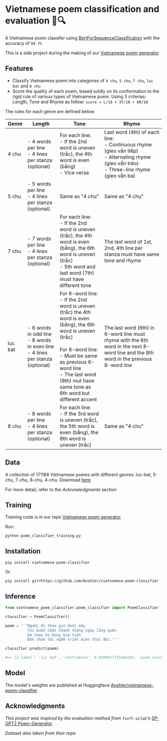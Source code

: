 # Vietnamese poem classification and evaluation 📜🔍

A Vietnamese poem classifer using [BertForSequenceClassification](https://huggingface.co/trituenhantaoio/bert-base-vietnamese-uncased) with the accuracy of ```99.7%```

This is a side project during the making of our [Vietnamese poem generator](https://github.com/Anshler/poem_generator)

## Features

* Classify Vietnamese poem into categories of ```4 chu```, ```5 chu```, ```7 chu```, ```luc bat``` and ```8 chu```
* Score the quality of each poem, based soldly on its conformation to the rigid rule of various types of Vietnamese poem. Using 3 criterias: Length, Tone and Rhyme as follow: ```score = L/10 + 3T/10 + 6R/10```

The rules for each genre are defined below:

| Genre | Length | Tone | Rhyme |
|------------------|------------------|--------------|------------------------|
| 4 chu    | - 4 words per line <br>- 4 lines per stanza (optional) | For each line: <br>- If the 2nd word is uneven (trắc), the 4th word is even (bằng) <br>- Vice versa | Last word (4th) of each line: <br>- Continuous rhyme (gieo vần tiếp) <br>- Alternating rhyme (gieo vần tréo) <br>- Three-line rhyme (gieo vần ba)|
| 5 chu    | - 5 words per line <br>- 4 lines per stanza (optional)  | Same as "4 chu" | Same as "4 chu" |
| 7 chu    | - 7 words per line <br>- 4 lines per stanza (optional) | For each line: <br>- If the 2nd word is uneven (trắc), the 4th word is even (bằng), the 6th word is uneven (trắc) <br> - 5th word and last word (7th) must have different tone | The last word of 1st, 2nd, 4th line per stanza must have same tone and rhyme |
| luc bat    | - 6 words in odd line <br>- 8 words in even line <br>- 4 lines per stanza (optional) | For 6-word line: <br>- If the 2nd word is uneven (trắc) the 4th word is even (bằng), the 6th word is uneven (trắc) <br><br> For 8-word line: <br>- Must be same as previous 6-word line <br>- The last word (8th) mut have same tone as 6th word but different accent | The last word (6th) in 6-word line must rhyme with the 6th word in the next 8-word line and the 8th word in the previous 8-word line |
| 8 chu    | - 8 words per line <br>- 4 lines per stanza (optional) | For each line: <br>- If the 3rd word is uneven (trắc), the 5th word is even (bằng), the 8th word is uneven (trắc)| Same as "4 chu" |




## Data

A collection of 171188 Vietnamese poems with different genres: luc-bat, 5-chu, 7-chu, 8-chu, 4-chu. Download [here](https://github.com/fsoft-ailab/Poem-Generator/raw/master/dataset/poems_dataset.zip)

For more detail, refer to the _Acknowledgments_ section

## Training

Training code is in our repo [Vietnamese poem generator](https://github.com/Anshler/poem_generator)

Run:
```
python poem_classifier_training.py
```

## Installation

```
pip install vietnamese-poem-classifier
```
Or

```
pip install git+https://github.com/Anshler/vietnamese-poem-classifier
```

## Inference

```python
from vietnamese_poem_classifier.poem_classifier import PoemClassifier

classifier = PoemClassifier()

poem = '''Người đi theo gió đuổi mây
          Tôi buồn nhặt nhạnh tháng ngày lãng quên
          Em theo hú bóng kim tiền
          Bần thần tôi ngẫm triền miên thói đời.'''

classifier.predict(poem)

#>> [{'label': 'luc bat', 'confidence': 0.9999017715454102, 'poem_score': 0.75, 'l_score': 1.0, 't_score': 1.0, 'r_score': 0.5833333333333333}]
```

## Model

The model's weights are published at Huggingface [Anshler/vietnamese-poem-classifier](https://huggingface.co/Anshler/vietnamese-poem-classifier) 

## Acknowledgments

_This project was inspired by the evaluation method from ```fsoft-ailab```'s_ [SP-GPT2 Poem-Generator](https://github.com/fsoft-ailab/Poem-Generator)

_Dataset also taken from their repo_
